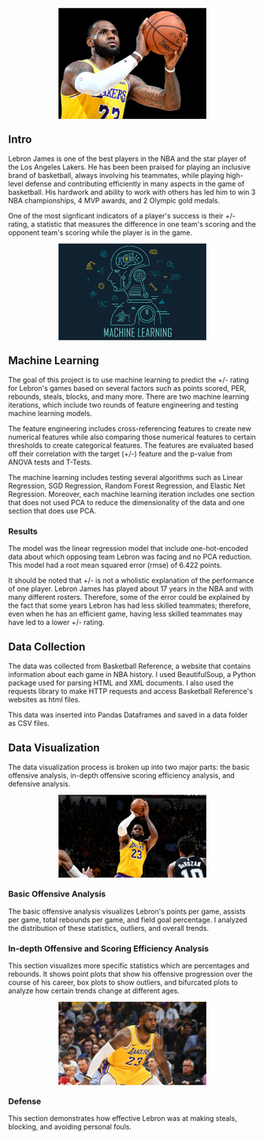<img src="Lebron_Images/lbj_intro.jpg" alt="Lebron James" width="300" style="margin: auto; display: block;" />
<h2>Intro</h2>
<p>
    Lebron James is one of the best players in the NBA and the star player of the Los Angeles Lakers. He has been been praised for playing an inclusive brand of basketball, always involving his teammates, while playing high-level defense and contributing efficiently in many aspects in the game of basketball. His hardwork and ability to work with others has led him to win 3 NBA championships, 4 MVP awards, and 2 Olympic gold medals.
</p>
<p>
    One of the most signficant indicators of a player's success is their +/- rating, a statistic that measures the difference in one team's scoring and the opponent team's scoring while the player is in the game.
</p>

<img src="Lebron_Images/lbj_ml.jpg" alt="LBJ Shooting" width="300" style="margin: auto; display: block;" />
<h2>Machine Learning</h2>
<p>
    The goal of this project is to use machine learning to predict the +/- rating for Lebron's games based on several factors such as points scored, PER, rebounds, steals, blocks, and many more. There are two machine learning iterations, which include two rounds of feature engineering and testing machine learning models.
</p>
<p>
    The feature engineering includes cross-referencing features to create new numerical features while also comparing those numerical features to certain thresholds to create categorical features. The features are evaluated based off their correlation with the target (+/-) feature and the p-value from ANOVA tests and T-Tests.
</p>
<p>
    The machine learning includes testing several algorithms such as Linear Regression, SGD Regression, Random Forest Regression, and Elastic Net Regression. Moreover, each machine learning iteration includes one section that does not used PCA to reduce the dimensionality of the data and one section that does use PCA. 
</p>
<h3>Results</h3>
<p>
    The model was the linear regression model that include one-hot-encoded data about which opposing team Lebron was facing and no PCA reduction. This model had a root mean squared error (rmse) of 6.422 points.
</p>
<p>
It should be noted that +/- is not a wholistic explanation of the performance of one player. Lebron James has played about 17 years in the NBA and with many different rosters. Therefore, some of the error could be explained by the fact that some years Lebron has had less skilled teammates; therefore, even when he has an efficient game, having less skilled teammates may have led to a lower +/- rating.
</p>

<h2>Data Collection</h2>
<p>
    The data was collected from Basketball Reference, a website that contains information about each game in NBA history. I used BeautifulSoup, a Python package used for parsing HTML and XML documents. I also used the requests library to make HTTP requests and access Basketball Reference's websites as html files.
</p>
<p>
    This data was inserted into Pandas Dataframes and saved in a data folder as CSV files.
</p>

<h2>Data Visualization</h2>
<p>
    The data visualization process is broken up into two major parts: the basic offensive analysis, in-depth offensive scoring efficiency analysis, and defensive analysis. 
</p>
<img src="Lebron_Images/lbj-shooting.jpg" alt="LBJ Shooting" width="300" style="margin: auto; display: block;" />
<h3>Basic Offensive Analysis</h3>
<p>
    The basic offensive analysis visualizes Lebron's points per game, assists per game, total rebounds per game, and field goal percentage. I analyzed the distribution of these statistics, outliers, and overall trends.
</p>
<h3>In-depth Offensive and Scoring Efficiency Analysis</h3>
<p>
    This section visualizes more specific statistics which are percentages and rebounds. It shows point plots that show his offensive progression over the course of his career, box plots to show outliers, and bifurcated plots to analyze how certain trends change at different ages. 
<p>
<img src="Lebron_Images/lbj-defense.jpg" alt="LBJ Defense" width="300" style="margin: auto; display: block;" />
<h3>Defense</h3>
<p>
    This section demonstrates how effective Lebron was at making steals, blocking, and avoiding personal fouls.
</p>